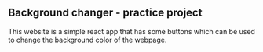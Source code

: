 ## Background changer - practice project

This website is a simple react app that has some buttons which can be used to change the background color of the webpage.
